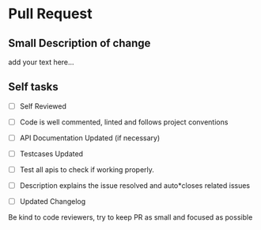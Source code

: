 # Pull Request

## Small Description of change

add your text here...

## Self tasks

-   [ ] Self Reviewed

-   [ ] Code is well commented, linted and follows project conventions

-   [ ] API Documentation Updated (if necessary)

-   [ ] Testcases Updated

-   [ ] Test all apis to check if working properly.

-   [ ] Description explains the issue resolved and auto*closes related issues

-   [ ] Updated Changelog

Be kind to code reviewers, try to keep PR as small and focused as possible
